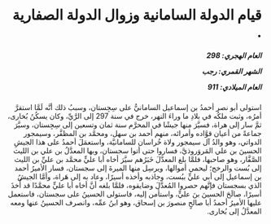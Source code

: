 <h1 dir="rtl">قيام الدولة السامانية وزوال الدولة الصفارية .</h1>

<h5 dir="rtl">العام الهجري:  298

الشهر القمري: رجب

العام الميلادي: 911</h5>

<p dir="rtl">استولى أبو نصر أحمدُ بن إسماعيل السامانيُّ على سِجِستان، وسببُ ذلك أنَّه لَمَّا استقرَّ أمرُه، وثبت ملكُه في بلادِ ما وراءَ النهر، خرج في سنة 297 إلى الرَّيِّ، وكان يسكُنُ بُخارى، ثمَّ سار إلى هراة، فسيَّرَ منها جيشًا في المحرَّم سنة ثمان وتسعين إلى سِجِستان، وسيَّرَ جماعةً من أعيان قوَّاده وأمرائه، منهم أحمد بن سهل، ومحمَّد بن المظفَّر، وسيمجور الدواتي، وهو والدُ آل سيمجور ولاة خُراسان للسامانيَّة، واستعمَلَ أحمدُ على هذا الجيشِ الحسينَ بن علي المَروَروذيَّ، فساروا حتى أتوا سجستان، وبها المعدَّلُ بن علي بن الليث الصَّفَّار، وهو صاحبها، فلمَّا بلغ المعدَّلَ خَبَرُهم سيَّرَ أخاه أبا عليٍّ محمَّد بن عليِّ بن الليث إلى بُست والرخج؛ ليحمي أموالها، ويرسِل منها الميرةَ إلى سجستان، فسار الأميرُ أحمد بن إسماعيل إلى أبي عليٍّ ببُست، وجاذبه وأخذه أسيرًا، وعاد به إلى هَراة، وأمَّا الجيشُ الذي بسجستان فإنَّهم حصروا المُعدَّلَ وضايقوه، فلمَّا بلغه أنَّ أخاه أبا عليٍّ محمَّدًا قد أُخذَ أسيرًا، صالَحَ الحسينَ بنَ عليٍّ، واستأمن إليه، فاستولى الحسينُ على سجستان، فاستعمل عليها الأميرُ أحمدُ أبا صالحٍ منصورَ بن إسحاق، وهو ابنُ عمِّه، وانصرف الحسينُ عنها ومعه المعدَّلُ إلى بُخارى.</p></br>
